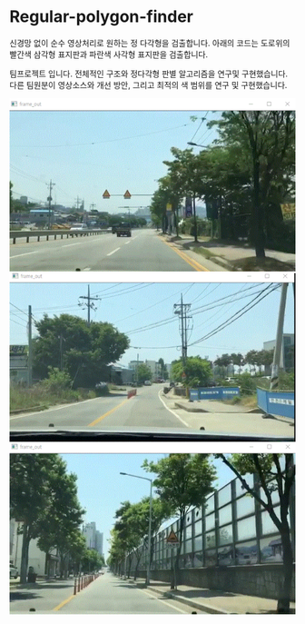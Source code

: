 # Regular-polygon-finder
신경망 없이 순수 영상처리로 원하는 정 다각형을 검출합니다.
아래의 코드는 도로위의 빨간색 삼각형 표지판과 
파란색 사각형 표지판을 검출합니다.

팀프로젝트 입니다.
전체적인 구조와 정다각형 판별 알고리즘을 연구및 구현했습니다.
다른 팀원분이 영상소스와 개선 방안, 그리고 최적의 색 범위를 연구 및 구현했습니다.

![screenshot1](Animation_2019-06-27-13-56-55.gif)
![screenshot1](Animation_2019-06-27-13-58-30.gif)
![screenshot1](Animation_2019-06-27-13-59-51.gif)
